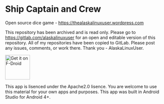 # Ship Captain and Crew
Open source dice game - https://thealaskalinuxuser.wordpress.com

This repository has been archived and is read only. Please go to https://gitlab.com/alaskalinuxuser for an open and editable version of this repository. All of my repositories have been copied to GitLab. Please post any issues, comments, or work there. Thank you - AlaskaLinuxUser.


<a href="https://f-droid.org/packages/com.alaskalinuxuser.shipcaptainandcrew/" target="_blank">
<img src="https://f-droid.org/badge/get-it-on.png" alt="Get it on F-Droid" height="80"/></a>

This app is lisenced under the Apache2.0 lisence. You are welcome to use this material for your own apps and purposes. This app was built in Android Studio for Android 4+.
